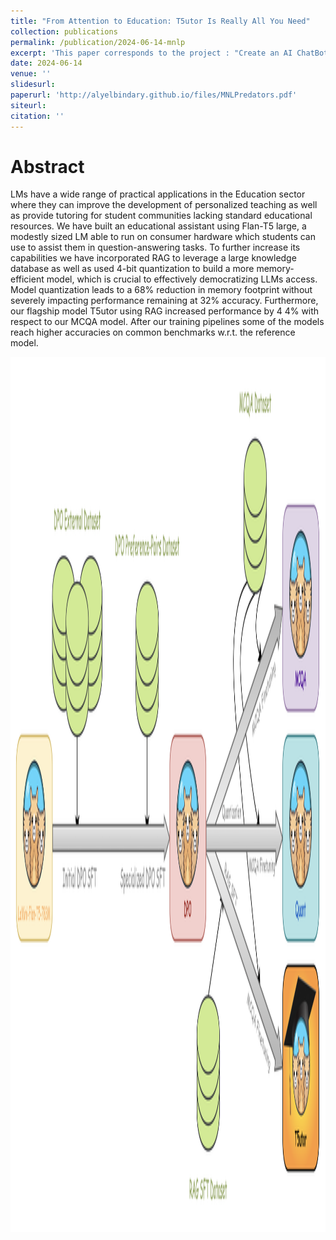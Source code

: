 ```yaml
---
title: "From Attention to Education: T5utor Is Really All You Need"
collection: publications
permalink: /publication/2024-06-14-mnlp
excerpt: 'This paper corresponds to the project : "Create an AI ChatBot Specialized to course content at EPFL", which can be found within the "CV" section of this blog.'
date: 2024-06-14
venue: ''
slidesurl: 
paperurl: 'http://alyelbindary.github.io/files/MNLPredators.pdf'
siteurl:
citation: ''
---
```


Abstract
===

LMs have a wide range of practical applications in the Education sector where they can improve the development of personalized teaching as well as provide tutoring for student communities lacking standard educational resources. We have built an educational assistant using Flan-T5 large, a modestly sized LM able to run on consumer hardware which students can use to assist them in question-answering tasks. To further increase its capabilities we have incorporated RAG to leverage a large knowledge database as well as used 4-bit quantization to build a more memory-efficient model, which is crucial to effectively democratizing LLMs access. Model quantization leads to a 68% reduction in memory footprint without severely impacting performance remaining at 32% accuracy. Furthermore, our flagship model T5utor using RAG increased performance by 4 4% with respect to our MCQA model. After our training pipelines some of the models reach higher accuracies on common benchmarks w.r.t. the reference model.

<img src="../files/full_pipeline_new.jpg" alt="Full Model Training Pipeline" width="700" height="1400">
